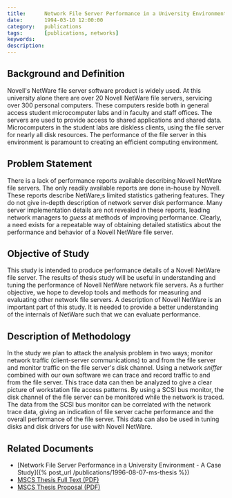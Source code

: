 ```yaml
---
title:      Network File Server Performance in a University Environment - A Case Study (Proposal)
date:       1994-03-10 12:00:00
category:   publications
tags:       [publications, networks]
keywords:   
description:
---
```

## Background and Definition
Novell's NetWare file server software product is widely used. At this
university alone there are over 20 Novell NetWare file servers,
servicing over 300 personal computers. These computers reside both in
general access student microcomputer labs and in faculty and staff
offices. The servers are used to provide access to shared applications
and shared data. Microcomputers in the student labs are diskless
clients, using the file server for nearly all disk resources. The
performance of the file server in this environment is paramount to
creating an efficient computing environment.


## Problem Statement
There is a lack of performance reports available describing Novell
NetWare file servers. The only readily available reports are done
in-house by Novell.  These reports describe NetWare;s limited statistics
gathering features. They do not give in-depth description of network
server disk performance. Many server implementation details are not
revealed in these reports, leading network managers to *guess* at
methods of improving performance. Clearly, a need exists for a
repeatable way of obtaining detailed statistics about the performance
and behavior of a Novell NetWare file server.

## Objective of Study
This study is intended to produce performance details of a Novell
NetWare file server. The results of thesis study will be useful in
understanding and tuning the performance of Novell NetWare network file
servers. As a further objective, we hope to develop tools and methods
for measuring and evaluating other network file servers. A description
of Novell NetWare is an important part of this study. It is needed to
provide a better understanding of the internals of NetWare such that we
can evaluate performance.

## Description of Methodology
In the study we plan to attack the analysis problem in two ways; monitor
network traffic (client-server communications) to and from the file
server and monitor traffic on the file server's disk channel. Using a
network *sniffer* combined with our own software we can trace and record
traffic to and from the file server. This trace data can then be
analyzed to give a clear picture of workstation file access patterns. By
using a SCSI bus monitor, the disk channel of the file server can be
monitored while the network is traced. The data from the SCSI bus
monitor can be correlated with the network trace data, giving an
indication of file server cache performance and the overall performance
of the file server. This data can also be used in tuning disks and disk
drivers for use with Novell NetWare.

## Related Documents

* [Network File Server Performance in a University Environment - A Case Study]({% post_url /publications/1996-08-07-ms-thesis %})
* [MSCS Thesis Full Text (PDF)]({{"/publications/MSCS-Thesis.pdf"|prepend:site.filesurl}})
* [MSCS Thesis Proposal (PDF)]({{"/publications/MSCS-Thesis-Proposal.pdf"|prepend:site.filesurl}})